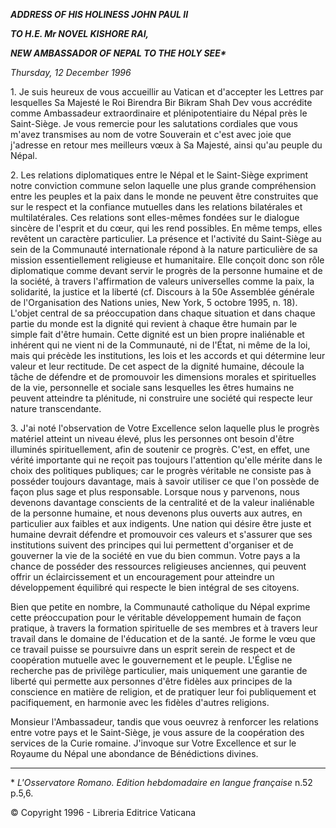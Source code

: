 ***ADDRESS OF HIS HOLINESS JOHN PAUL II***

***TO H.E. Mr NOVEL KISHORE RAI,***

***NEW AMBASSADOR OF NEPAL TO THE HOLY SEE\****

*Thursday, 12 December 1996*

1\. Je suis heureux de vous accueillir au Vatican et d'accepter les Lettres par lesquelles Sa Majesté le Roi Birendra Bir Bikram Shah Dev vous accrédite comme Ambassadeur extraordinaire et plénipotentiaire du Népal près le Saint-Siège. Je vous remercie pour les salutations cordiales que vous m'avez transmises au nom de votre Souverain et c'est avec joie que j'adresse en retour mes meilleurs vœux à Sa Majesté, ainsi qu'au peuple du Népal.

2\. Les relations diplomatiques entre le Népal et le Saint-Siège expriment notre conviction commune selon laquelle une plus grande compréhension entre les peuples et la paix dans le monde ne peuvent être construites que sur le respect et la confiance mutuelles dans les relations bilatérales et multilatérales. Ces relations sont elles-mêmes fondées sur le dialogue sincère de l'esprit et du cœur, qui les rend possibles. En même temps, elles revêtent un caractère particulier. La présence et l'activité du Saint-Siège au sein de la Communauté internationale répond à la nature particulière de sa mission essentiellement religieuse et humanitaire. Elle conçoit donc son rôle diplomatique comme devant servir le progrès de la personne humaine et de la société, à travers l'affirmation de valeurs universelles comme la paix, la solidarité, la justice et la liberté (cf. Discours à la 50e Assemblée générale de l'Organisation des Nations unies, New York, 5 octobre 1995, n. 18). L'objet central de sa préoccupation dans chaque situation et dans chaque partie du monde est la dignité qui revient à chaque être humain par le simple fait d'être humain. Cette dignité est un bien propre inaliénable et inhérent qui ne vient ni de la Communauté, ni de l'État, ni même de la loi, mais qui précède les institutions, les lois et les accords et qui détermine leur valeur et leur rectitude. De cet aspect de la dignité humaine, découle la tâche de défendre et de promouvoir les dimensions morales et spirituelles de la vie, personnelle et sociale sans lesquelles les êtres humains ne peuvent atteindre ta plénitude, ni construire une société qui respecte leur nature transcendante.

3\. J'ai noté l'observation de Votre Excellence selon laquelle plus le progrès matériel atteint un niveau élevé, plus les personnes ont besoin d'être illuminés spirituellement, afin de soutenir ce progrès. C'est, en effet, une vérité importante qui ne reçoit pas toujours l'attention qu'elle mérite dans le choix des politiques publiques; car le progrès véritable ne consiste pas à posséder toujours davantage, mais à savoir utiliser ce que l'on possède de façon plus sage et plus responsable. Lorsque nous y parvenons, nous devenons davantage conscients de la centralité et de la valeur inaliénable de la personne humaine, et nous devenons plus ouverts aux autres, en particulier aux faibles et aux indigents. Une nation qui désire être juste et humaine devrait défendre et promouvoir ces valeurs et s'assurer que ses institutions suivent des principes qui lui permettent d'organiser et de gouverner la vie de la société en vue du bien commun. Votre pays a la chance de posséder des ressources religieuses anciennes, qui peuvent offrir un éclaircissement et un encouragement pour atteindre un développement équilibré qui respecte le bien intégral de ses citoyens.

Bien que petite en nombre, la Communauté catholique du Népal exprime cette préoccupation pour le véritable développement humain de façon pratique, à travers la formation spirituelle de ses membres et à travers leur travail dans le domaine de l'éducation et de la santé. Je forme le vœu que ce travail puisse se poursuivre dans un esprit serein de respect et de coopération mutuelle avec le gouvernement et le peuple. L'Église ne recherche pas de privilège particulier, mais uniquement une garantie de liberté qui permette aux personnes d'être fidèles aux principes de la conscience en matière de religion, et de pratiquer leur foi publiquement et pacifiquement, en harmonie avec les fidèles d'autres religions.

Monsieur l'Ambassadeur, tandis que vous oeuvrez à renforcer les relations entre votre pays et le Saint-Siège, je vous assure de la coopération des services de la Curie romaine. J'invoque sur Votre Excellence et sur le Royaume du Népal une abondance de Bénédictions divines.

* * *

\* *L'Osservatore Romano. Edition hebdomadaire en langue française* n.52 p.5,6.

© Copyright 1996 - Libreria Editrice Vaticana